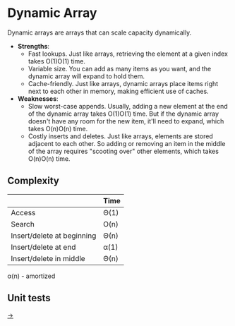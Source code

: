 # Dynamic Array

Dynamic arrays are arrays that can scale capacity dynamically.

* **Strengths**:
  * Fast lookups. Just like arrays, retrieving the element at a given index takes O(1)O(1) time.
  * Variable size. You can add as many items as you want, and the dynamic array will expand to hold them.
  * Cache-friendly. Just like arrays, dynamic arrays place items right next to each other in memory, making efficient use of caches.
* **Weaknesses**:
  * Slow worst-case appends. Usually, adding a new element at the end of the dynamic array takes O(1)O(1) time. But if the dynamic array doesn't have any room for the new item, it'll need to expand, which takes O(n)O(n) time.
  * Costly inserts and deletes. Just like arrays, elements are stored adjacent to each other. So adding or removing an item in the middle of the array requires "scooting over" other elements, which takes O(n)O(n) time.

## Complexity

|                            | Time |
| ---                        | ---  |
| Access                     | Θ(1) |
| Search                     | O(n) |
| Insert/delete at beginning | Θ(n) |
| Insert/delete at end       | α(1) |
| Insert/delete in middle    | Θ(n) |

α(n) - amortized

## Unit tests

[->](https://github.com/EugeneBuryak/Practice/tree/master/DataStructures/UTs/DynamicArray)
